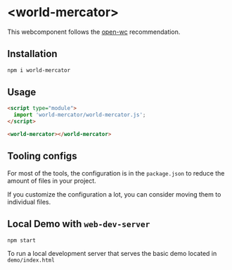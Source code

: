 # \<world-mercator>

This webcomponent follows the [open-wc](https://github.com/open-wc/open-wc) recommendation.

## Installation

```bash
npm i world-mercator
```

## Usage

```html
<script type="module">
  import 'world-mercator/world-mercator.js';
</script>

<world-mercator></world-mercator>
```



## Tooling configs

For most of the tools, the configuration is in the `package.json` to reduce the amount of files in your project.

If you customize the configuration a lot, you can consider moving them to individual files.

## Local Demo with `web-dev-server`

```bash
npm start
```

To run a local development server that serves the basic demo located in `demo/index.html`
